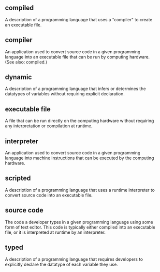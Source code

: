 ## compiled
A description of a programming language that uses a "compiler" to create an executable file.

## compiler
An application used to convert source code in a given programming language into an executable file that can be run by computing hardware. (See also: compiled.)

## dynamic
A description of a programming language that infers or determines the datatypes of variables without requiring explicit declaration.

## executable file
A file that can be run directly on the computing hardware without requiring any interpretation or compilation at runtime.

## interpreter
An application used to convert source code in a given programming language into machine instructions that can be executed by the computing hardware.

## scripted
A description of a programming language that uses a runtime interpreter to convert source code into an executable file.

## source code
The code a developer types in a given programming language using some form of text editor. This code is typically either compiled into an executable file, or it is interpreted at runtime by an interpreter.

## typed
A description of a programming language that requires developers to explicitly declare the datatype of each variable they use.



